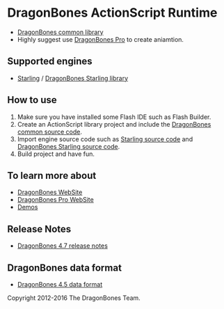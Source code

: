 # DragonBones ActionScript Runtime
* [DragonBones common library](./DragonBones/)
* Highly suggest use [DragonBones Pro](http://dragonbones.github.io/) to create aniamtion.

## Supported engines
* [Starling](http://dragonbones.github.com/) / [DragonBones Starling library](./Starling/)

## How to use
1. Make sure you have installed some Flash IDE such as Flash Builder.
2. Create an ActionScript library project and include the [DragonBones common source code](./DragonBones/src/).
3. Import engine source code such as [Starling source code](https://github.com/Gamua/Starling-Framework/) and [DragonBones Starling source code](./Starling/).
4. Build project and have fun.

## To learn more about
* [DragonBones WebSite](http://dragonbones.github.io/)
* [DragonBones Pro WebSite](http://www.egret.com/products/dragonbones.html/)
* [Demos](http://dragonbones.github.io/demo.html)

## Release Notes
* [DragonBones 4.7 release notes](https://github.com/DragonBones/DragonBonesJS/blob/master/docs/DragonBones_4.7_release_notes_zh.md)

## DragonBones data format
* [DragonBones 4.5 data format](https://github.com/DragonBones/DragonBonesJS/blob/master/docs/DragonBones_4.5_data_format_zh.md)

Copyright 2012-2016 The DragonBones Team.